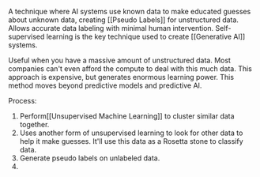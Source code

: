 A technique where AI systems use known data to make educated guesses about unknown data, creating [[Pseudo Labels]] for unstructured data. Allows accurate data labeling with minimal human intervention. Self-supervised learning is the key technique used to create [[Generative AI]] systems. 

Useful when you have a massive amount of unstructured data. Most companies can't even afford the compute to deal with this much data. This approach is expensive, but generates enormous learning power. 
This method moves beyond predictive models and predictive AI. 

Process: 
1. Perform[[Unsupervised Machine Learning]] to cluster similar data together. 
2. Uses another form of unsupervised learning to look for other data to help it make guesses. It'll use this data as a Rosetta stone to classify data. 
3. Generate pseudo labels on unlabeled data. 
4. 